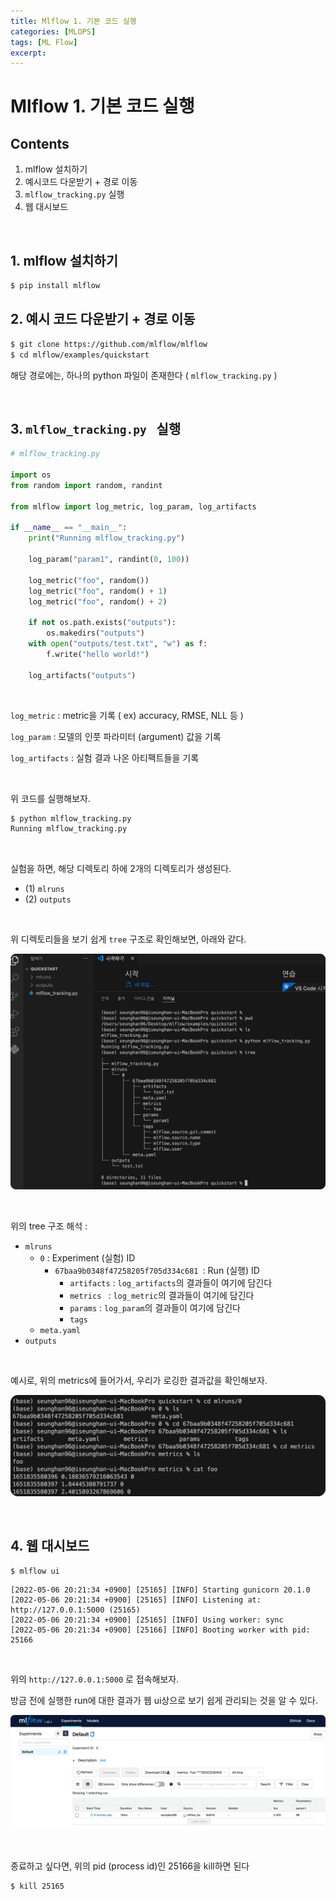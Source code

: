 ```yaml
---
title: Mlflow 1. 기본 코드 실행
categories: [MLOPS]
tags: [ML Flow]
excerpt: 
---
```


<script src="https://cdn.mathjax.org/mathjax/latest/MathJax.js?config=TeX-AMS-MML_HTMLorMML" type="text/javascript"></script>

# Mlflow 1. 기본 코드 실행

## Contents

1. mlflow 설치하기
2. 예시코드 다운받기 + 경로 이동
3. `mlflow_tracking.py` 실행
4. 웹 대시보드

<br>

## 1. mlflow 설치하기

```bash
$ pip install mlflow
```



## 2. 예시 코드 다운받기 + 경로 이동

```bash
$ git clone https://github.com/mlflow/mlflow
$ cd mlflow/examples/quickstart
```

해당 경로에는, 하나의 python 파일이 존재한다 ( `mlflow_tracking.py` )

<br>

## 3. `mlflow_tracking.py ` 실행

```python
# mlflow_tracking.py

import os
from random import random, randint

from mlflow import log_metric, log_param, log_artifacts

if __name__ == "__main__":
    print("Running mlflow_tracking.py")

    log_param("param1", randint(0, 100))

    log_metric("foo", random())
    log_metric("foo", random() + 1)
    log_metric("foo", random() + 2)

    if not os.path.exists("outputs"):
        os.makedirs("outputs")
    with open("outputs/test.txt", "w") as f:
        f.write("hello world!")

    log_artifacts("outputs")
```

<br>

`log_metric` : metric을 기록 ( ex) accuracy, RMSE, NLL 등 )

`log_param` : 모델의 인풋 파라미터 (argument) 값을 기록

`log_artifacts` : 실험 결과 나온 아티팩트들을 기록

<br>

위 코드를 실행해보자.

```bash
$ python mlflow_tracking.py
Running mlflow_tracking.py
```

<br>

실험을 하면, 해당 디렉토리 하에 2개의 디렉토리가 생성된다.

- (1) `mlruns`
- (2) `outputs`

<br>

위 디렉토리들을 보기 쉽게 `tree`  구조로 확인해보면, 아래와 같다.

![figure2](/assets/img/mlops/img142.png)

<br>

위의 tree 구조 해석 :

- `mlruns`
  - `0` : Experiment (실험) ID
    - `67baa9b0348f47258205f705d334c681 `: Run (실행) ID
      - `artifacts` : `log_artifacts`의 결과들이 여기에 담긴다
      - `metrics `  : `log_metric`의 결과들이 여기에 담긴다
      - `params`  : `log_param`의 결과들이 여기에 담긴다
      - `tags`
  - `meta.yaml`
- `outputs`

<br>

예시로, 위의 metrics에 들어가서, 우리가 로깅한 결과값을 확인해보자.

![figure2](/assets/img/mlops/img143.png)

<br>

## 4. 웹 대시보드

```bash
$ mlflow ui
```

```
[2022-05-06 20:21:34 +0900] [25165] [INFO] Starting gunicorn 20.1.0
[2022-05-06 20:21:34 +0900] [25165] [INFO] Listening at: http://127.0.0.1:5000 (25165)
[2022-05-06 20:21:34 +0900] [25165] [INFO] Using worker: sync
[2022-05-06 20:21:34 +0900] [25166] [INFO] Booting worker with pid: 25166
```

<br>

위의 `http://127.0.0.1:5000` 로 접속해보자.

방금 전에 실행한 run에 대한 결과가 웹 ui상으로 보기 쉽게 관리되는 것을 알 수 있다.

![figure2](/assets/img/mlops/img144.png)

<br>

종료하고 싶다면, 위의 pid (process id)인 25166을 kill하면 된다

```bash
$ kill 25165
```